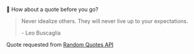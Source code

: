 📣 How about a quote before you go?

> Never idealize others. They will never live up to your expectations.
>
> <p>- Leo Buscaglia</p>

Quote requested from [Random Quotes API](https://github.com/lukePeavey/quotable)
